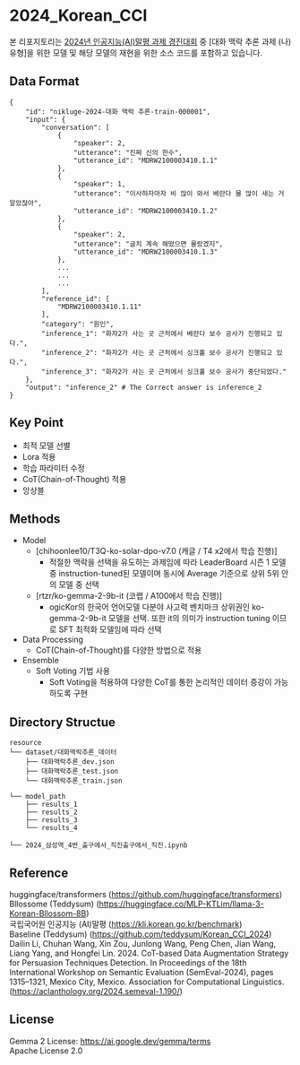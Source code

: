 # 2024_Korean_CCI
본 리포지토리는 [2024년 인공지능(AI)말평 과제 경진대회](https://kli.korean.go.kr/benchmark/taskOrdtm/taskList.do?taskOrdtmId=145&clCd=END_TASK&subMenuId=sub01) 중 [대화 맥락 추론 과제 (나)유형]을 위한 모델 및 해당 모델의 재현을 위한 소스 코드를 포함하고 있습니다.

## Data Format
```
{
    "id": "nikluge-2024-대화 맥락 추론-train-000001",
    "input": {
        "conversation": [
            {
                "speaker": 2,
                "utterance": "진짜 신의 한수",
                "utterance_id": "MDRW2100003410.1.1"
            },
            {
                "speaker": 1,
                "utterance": "이사하자마자 비 많이 와서 베란다 물 많이 새는 거 알았잖아",
                "utterance_id": "MDRW2100003410.1.2"
            },
            {
                "speaker": 2,
                "utterance": "글치 계속 해떴으면 몰랐겠지",
                "utterance_id": "MDRW2100003410.1.3"
            },
            ...
            ...
            ...
        ],
        "reference_id": [
            "MDRW2100003410.1.11"
        ],
        "category": "원인",
        "inference_1": "화자2가 사는 곳 근처에서 베란다 보수 공사가 진행되고 있다.",
        "inference_2": "화자2가 사는 곳 근처에서 싱크홀 보수 공사가 진행되고 있다.",
        "inference_3": "화자2가 사는 곳 근처에서 싱크홀 보수 공사가 중단되었다."
    },
    "output": "inference_2" # The Correct answer is inference_2
}
```
## Key Point
- 최적 모델 선별
- Lora 적용
- 학습 파라미터 수정
- CoT(Chain-of-Thought) 적용
- 앙상블

## Methods
- Model
    - [chihoonlee10/T3Q-ko-solar-dpo-v7.0 (캐글 / T4 x2에서 학습 진행)]  
        - 적절한 맥락을 선택을 유도하는 과제임에 따라 LeaderBoard 시즌 1 모델 중 instruction-tuned된 모델이며 동시에 Average 기준으로 상위 5위 안의 모델 중 선택  
    - [rtzr/ko-gemma-2-9b-it (코랩 / A100에서 학습 진행)]  
        - ogicKor의 한국어 언어모델 다분야 사고력 벤치마크 상위권인 ko-gemma-2-9b-it 모델을 선택. 또한 it의 의미가 instruction tuning 이므로 SFT 최적화 모델임에 따라 선택  
- Data Processing
    - CoT(Chain-of-Thought)를 다양한 방법으로 적용  
- Ensemble
    - Soft Voting 기법 사용
        - Soft Voting을 적용하여 다양한 CoT를 통한 논리적인 데이터 증강이 가능하도록 구현
     
## Directory Structue
```
resource
└── dataset/대화맥락추론_데이터
    ├── 대화맥락추론_dev.json
    ├── 대화맥락추론_test.json
    └── 대화맥락추론_train.json

└── model_path
    ├── results_1
    ├── results_2
    ├── results_3
    └── results_4

└── 2024_삼성역_4번_출구에서_직진출구에서_직진.ipynb
```

## Reference
huggingface/transformers (https://github.com/huggingface/transformers)  
Bllossome (Teddysum) (https://huggingface.co/MLP-KTLim/llama-3-Korean-Bllossom-8B)  
국립국어원 인공지능 (AI)말평 (https://kli.korean.go.kr/benchmark)  
Baseline (Teddysum) (https://github.com/teddysum/Korean_CCI_2024)  
Dailin Li, Chuhan Wang, Xin Zou, Junlong Wang, Peng Chen, Jian Wang, Liang Yang, and Hongfei Lin. 2024. CoT-based Data Augmentation Strategy for Persuasion Techniques Detection. In Proceedings of the 18th International Workshop on Semantic Evaluation (SemEval-2024), pages 1315–1321, Mexico City, Mexico. Association for Computational Linguistics.(https://aclanthology.org/2024.semeval-1.190/)  

## License  
Gemma 2 License: https://ai.google.dev/gemma/terms  
Apache License 2.0  
